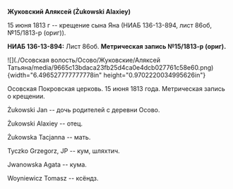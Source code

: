 **Жуковский Аляксей (Żukowski Alaxiey)**

15 июня 1813 г -- крещение сына Яна (НИАБ 136-13-894, лист 86об,
№15/1813-р (ориг)).

**НИАБ 136-13-894:** Лист 86об. **Метрическая запись №15/1813-р
(ориг).**

![](./Осовская волость/Осово/Жуковские/Аляксей Татьяна/media/9665c13bdaca23fb25d4ca0e4dcb027761c58e60.png){width="6.496527777777778in"
height="0.9702220034995626in"}

Осовская Покровская церковь. 15 июня 1813 года. Метрическая запись о
крещении.

Żukowski Jan -- дочь родителей с деревни Осовo.

Żukowski Alaxiey -- отец.

Żukowska Tacjanna -- мать.

Tyczko Grzegorz, JP -- кум, шляхтич.

Jwanowska Agata -- кума.

Woyniewicz Tomasz -- ксёндз.
